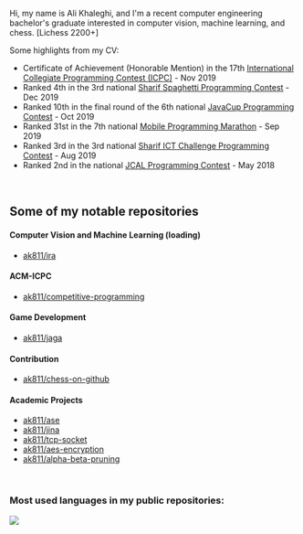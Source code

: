 Hi, my name is Ali Khaleghi, and I'm a recent computer engineering bachelor's graduate interested in computer vision, machine learning, and chess. [Lichess 2200+]

Some highlights from my CV:
- Certificate of Achievement (Honorable Mention) in the 17th [International Collegiate Programming Contest (ICPC)](https://icpc.global/) - Nov 2019
- Ranked 4th in the 3rd national [Sharif Spaghetti Programming Contest](http://spaghetticontest.sharif.ir/) - Dec 2019
- Ranked 10th in the final round of the 6th national [JavaCup Programming Contest](https://javacup.ir/contest/) - Oct 2019
- Ranked 31st in the 7th national [Mobile Programming Marathon](http://mpm.sharif.ir/) - Sep 2019
- Ranked 3rd in the 3rd national [Sharif ICT Challenge Programming Contest](http://ictchallenge.sharif.ir/) - Aug 2019
- Ranked 2nd in the national [JCAL Programming Contest](https://javacup.ir/contest/) - May 2018

<br>

## Some of my notable repositories

#### Computer Vision and Machine Learning (loading)
- [ak811/ira](https://github.com/ak811/ira)

#### ACM-ICPC
- [ak811/competitive-programming](https://github.com/ak811/competitive-programming)

#### Game Development
- [ak811/jaga](https://github.com/ak811/jaga)

#### Contribution
- [ak811/chess-on-github](https://github.com/ak811/chess-on-github)

#### Academic Projects
- [ak811/ase](https://github.com/ak811/ase)
- [ak811/jina](https://github.com/ak811/jina)
- [ak811/tcp-socket](https://github.com/ak811/tcp-socket)
- [ak811/aes-encryption](https://github.com/ak811/aes-encryption)
- [ak811/alpha-beta-pruning](https://github.com/ak811/alpha-beta-pruning)

<br>

### Most used languages in my public repositories:
<p align="left">
	<!-- <a href="#"><img src="https://github-readme-stats.vercel.app/api?username=ak811&theme=github_dark&show_icons=true&count_private=true&hide=stars,contribs" alt="My GitHub Stats"/></a>  
  	<br/> -->
	<!-- <a href="#"><img src="https://github-readme-streak-stats.herokuapp.com?user=ak811&theme=github-dark-blue"/></a>
	<br/> -->
  	<a href="#"><img src="https://github-readme-stats.vercel.app/api/top-langs/?username=ak811&theme=github_dark&layout=compact&card_width=445&alt="Most Used Languages"/></a>
</p>
